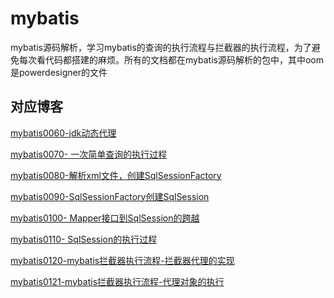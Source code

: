 # mybatis
mybatis源码解析，学习mybatis的查询的执行流程与拦截器的执行流程，为了避免每次看代码都搭建的麻烦。所有的文档都在mybatis源码解析的包中，其中oom是powerdesigner的文件

对应博客
---
[mybatis0060-jdk动态代理](https://blog.csdn.net/wrongyao/article/details/90546409)

[mybatis0070- 一次简单查询的执行过程](https://blog.csdn.net/wrongyao/article/details/90575383)

[mybatis0080-解析xml文件，创建SqlSessionFactory](https://blog.csdn.net/wrongyao/article/details/90575448)

[mybatis0090-SqlSessionFactory创建SqlSession](https://blog.csdn.net/wrongyao/article/details/90576026)

[mybatis0100- Mapper接口到SqlSession的跨越 ](https://blog.csdn.net/wrongyao/article/details/90576828)

[mybatis0110- SqlSession的执行过程](https://blog.csdn.net/wrongyao/article/details/101426262)

[mybatis0120-mybatis拦截器执行流程-拦截器代理的实现](https://blog.csdn.net/wrongyao/article/details/101453545)

[mybatis0121-mybatis拦截器执行流程-代理对象的执行](https://blog.csdn.net/wrongyao/article/details/101455166)
